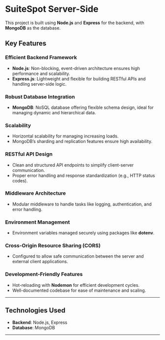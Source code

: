 # SuiteSpot Server-Side   

This project is built using **Node.js** and **Express** for the backend, with **MongoDB** as the database.  

## **Key Features**  

### **Efficient Backend Framework**  
- **Node.js**: Non-blocking, event-driven architecture ensures high performance and scalability.  
- **Express.js**: Lightweight and flexible for building RESTful APIs and handling server-side logic.  

### **Robust Database Integration**  
- **MongoDB**: NoSQL database offering flexible schema design, ideal for managing dynamic and hierarchical data.  

### **Scalability**  
- Horizontal scalability for managing increasing loads.  
- MongoDB’s sharding and replication features ensure high availability.  


### **RESTful API Design**  
- Clean and structured API endpoints to simplify client-server communication.  
- Proper error handling and response standardization (e.g., HTTP status codes).  

### **Middleware Architecture**  
- Modular middleware to handle tasks like logging, authentication, and error handling.  

### **Environment Management**  
- Environment variables managed securely using packages like **dotenv**.  

### **Cross-Origin Resource Sharing (CORS)**  
- Configured to allow safe communication between the server and external client applications.  

### **Development-Friendly Features**  
- Hot-reloading with **Nodemon** for efficient development cycles.  
- Well-documented codebase for ease of maintenance and scaling.  

---

## **Technologies Used**  

- **Backend**: Node.js, Express  
- **Database**: MongoDB  

---


